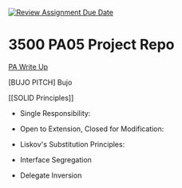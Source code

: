 [![Review Assignment Due Date](https://classroom.github.com/assets/deadline-readme-button-24ddc0f5d75046c5622901739e7c5dd533143b0c8e959d652212380cedb1ea36.svg)](https://classroom.github.com/a/x6ckGcN8)
# 3500 PA05 Project Repo

[PA Write Up](https://markefontenot.notion.site/PA-05-8263d28a81a7473d8372c6579abd6481)

[BUJO PITCH]
Bujo


[[SOLID Principles]]
- Single Responsibility: 

- Open to Extension, Closed for Modification: 

- Liskov's Substitution Principles: 

- Interface Segregation

- Delegate Inversion



